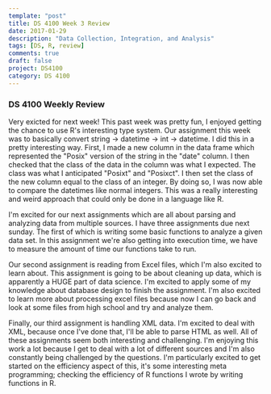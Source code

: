 ```yaml
---
template: "post"
title: DS 4100 Week 3 Review
date: 2017-01-29
description: "Data Collection, Integration, and Analysis"
tags: [DS, R, review]
comments: true
draft: false
project: DS4100
category: DS 4100
---
```


### DS 4100 Weekly Review

Very exicted for next week! This past week was pretty fun, I enjoyed getting the chance to use R's interesting type system. Our assignment this week was to basically convert string -> datetime -> int -> datetime. I did this in a pretty interesting way. First, I made a new column in the data frame which represented the "Posix" version of the string in the "date" column. I then checked that the class of the data in the column was what I expected. The class was what I anticipated "Posixt" and "Posixct". I then  set the class of the new column equal to the class of an integer. By doing so, I was now able to compare the datetimes like normal integers. This was a really interesting and weird approach that could only be done in a language like R. 

I'm excited for our next assignments which are all about parsing and analyzing data from multiple sources. I have three assignments due next sunday. The first of which is writing some basic functions to analyze a given data set. In this assignment we're also getting into execution time, we have to measure the amount of time our functions take to run. 

Our second assignment is reading from Excel files, which I'm also excited to learn about. This assignment is going to be about cleaning up data, which is apparently a HUGE part of data science. I'm excited to apply some of my knowledge about database design to finish the assignment. I'm also excited to learn more about processing excel files because now I can go back and look at some files from high school and try and analyze them. 

Finally, our third assignment is handling XML data. I'm excited to deal with XML, because once I've done that, I'll be able to parse HTML as well. All of these assignments seem both interesting and challenging. I'm enjoying this work a lot because I get to deal with a lot of different sources and I'm also constantly being challenged by the questions. I'm particularly excited to get started on the efficiency aspect of this, it's some interesting meta programming; checking the efficiency of R functions I wrote by writing functions in R.